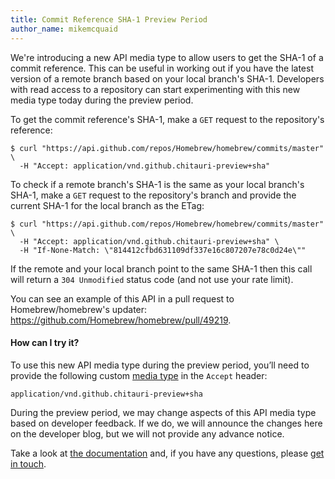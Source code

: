 ```yaml
---
title: Commit Reference SHA-1 Preview Period
author_name: mikemcquaid
---
```


We're introducing a new API media type to allow users to get the SHA-1 of a commit reference. This can be useful in working out if you have the latest version of a remote branch based on your local branch's SHA-1. Developers with read access to a repository can start experimenting with this new media type today during the preview period.

To get the commit reference's SHA-1, make a `GET` request to the repository's reference:

``` command-line
$ curl "https://api.github.com/repos/Homebrew/homebrew/commits/master" \
  -H "Accept: application/vnd.github.chitauri-preview+sha"
```

To check if a remote branch's SHA-1 is the same as your local branch's SHA-1, make a `GET` request to the repository's branch and provide the current SHA-1 for the local branch as the ETag:

``` command-line
$ curl "https://api.github.com/repos/Homebrew/homebrew/commits/master" \
  -H "Accept: application/vnd.github.chitauri-preview+sha" \
  -H "If-None-Match: \"814412cfbd631109df337e16c807207e78c0d24e\""
```

If the remote and your local branch point to the same SHA-1 then this call will return a `304 Unmodified` status code (and not use your rate limit).

You can see an example of this API in a pull request to Homebrew/homebrew's updater: https://github.com/Homebrew/homebrew/pull/49219.

#### How can I try it?

To use this new API media type during the preview period, you’ll need to provide the following custom [media type][media-types] in the `Accept` header:

```
application/vnd.github.chitauri-preview+sha
```

During the preview period, we may change aspects of this API media type based on developer feedback. If we do, we will announce the changes here on the developer blog, but we will not provide any advance notice.

Take a look at [the documentation][docs] and, if you have any questions, please [get in touch][contact].

[contact]: https://github.com/contact?form%5Bsubject%5D=Commit+Reference+SHA-1+Preview
[docs]: /v3/repos/commits/#get-the-sha-1-of-a-commit-reference
[media-types]: /v3/media/
